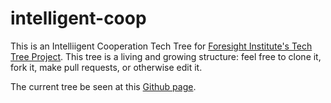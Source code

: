 # intelligent-coop

This is an Intelliigent Cooperation Tech Tree for [Foresight Institute's Tech Tree Project](https://foresight.org/tech-tree/). This tree is a living and growing structure: feel free to clone it, fork it, make pull requests, or otherwise edit it.

The current tree be seen at this [Github page](https://foresight-org.github.io/LongevityTechTree).
